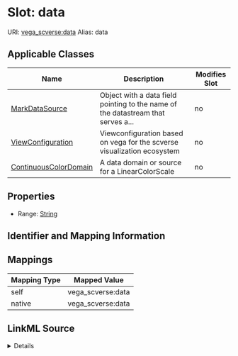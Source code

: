 

# Slot: data 



URI: [vega_scverse:data](https://w3id.org/scverse/vega-scverse/data)
Alias: data

<!-- no inheritance hierarchy -->





## Applicable Classes

| Name | Description | Modifies Slot |
| --- | --- | --- |
| [MarkDataSource](MarkDataSource.md) | Object with a data field pointing to the name of the datastream that serves a... |  no  |
| [ViewConfiguration](ViewConfiguration.md) | Viewconfiguration based on vega for the scverse visualization ecosystem |  no  |
| [ContinuousColorDomain](ContinuousColorDomain.md) | A data domain or source for a LinearColorScale |  no  |







## Properties

* Range: [String](String.md)





## Identifier and Mapping Information








## Mappings

| Mapping Type | Mapped Value |
| ---  | ---  |
| self | vega_scverse:data |
| native | vega_scverse:data |




## LinkML Source

<details>
```yaml
name: data
alias: data
domain_of:
- ViewConfiguration
- ContinuousColorDomain
- MarkDataSource
range: string

```
</details>
